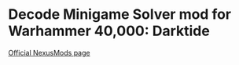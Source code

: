 # Decode Minigame Solver mod for Warhammer 40,000: Darktide


[Official NexusMods page](https://www.nexusmods.com/warhammer40kdarktide/mods/426/)